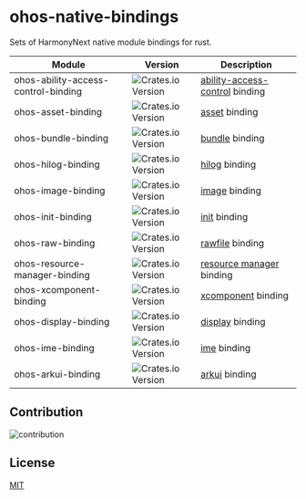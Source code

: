 # ohos-native-bindings

Sets of HarmonyNext native module bindings for rust.

| Module                              | Version                                                                                   | Description                                                                                                                       |
| ----------------------------------- | ----------------------------------------------------------------------------------------- | --------------------------------------------------------------------------------------------------------------------------------- |
| ohos-ability-access-control-binding | ![Crates.io Version](https://img.shields.io/crates/v/ohos-ability-access-control-binding) | [ability-access-control](https://developer.huawei.com/consumer/cn/doc/harmonyos-references-V5/_ability_access_control-V5) binding |
| ohos-asset-binding                  | ![Crates.io Version](https://img.shields.io/crates/v/ohos-asset-binding)                  | [asset](https://developer.huawei.com/consumer/cn/doc/harmonyos-references-V5/_asset_api-V5) binding                               |
| ohos-bundle-binding                 | ![Crates.io Version](https://img.shields.io/crates/v/ohos-bundle-binding)                 | [bundle](https://developer.huawei.com/consumer/cn/doc/harmonyos-references-V5/_bundle-V5) binding                                 |
| ohos-hilog-binding                  | ![Crates.io Version](https://img.shields.io/crates/v/ohos-hilog-binding)                  | [hilog](https://developer.huawei.com/consumer/cn/doc/harmonyos-references-V5/_hi_log-V5) binding                                  |
| ohos-image-binding                  | ![Crates.io Version](https://img.shields.io/crates/v/ohos-image-binding)                  | [image](https://developer.huawei.com/consumer/cn/doc/harmonyos-references-V5/image-V5) binding                                    |
| ohos-init-binding                   | ![Crates.io Version](https://img.shields.io/crates/v/ohos-init-binding)                   | [init](https://developer.huawei.com/consumer/cn/doc/harmonyos-references-V5/init-V5) binding                                      |
| ohos-raw-binding                    | ![Crates.io Version](https://img.shields.io/crates/v/ohos-raw-binding)                    | [rawfile](https://developer.huawei.com/consumer/cn/doc/harmonyos-references-V5/rawfile-V5) binding                                |
| ohos-resource-manager-binding       | ![Crates.io Version](https://img.shields.io/crates/v/ohos-resource-manager-binding)       | [resource manager](https://developer.huawei.com/consumer/cn/doc/harmonyos-references-V5/resourcemanager-V5) binding               |
| ohos-xcomponent-binding             | ![Crates.io Version](https://img.shields.io/crates/v/ohos-xcomponent-binding)             | [xcomponent](https://developer.huawei.com/consumer/cn/doc/harmonyos-references-V5/_o_h___native_x_component-V5) binding           |
| ohos-display-binding                | ![Crates.io Version](https://img.shields.io/crates/v/ohos-display-binding)                | [display](https://developer.huawei.com/consumer/cn/doc/harmonyos-references-V5/_o_h___display_manager-V5) binding                 |
| ohos-ime-binding                    | ![Crates.io Version](https://img.shields.io/crates/v/ohos-ime-binding)                    | [ime](https://developer.huawei.com/consumer/cn/doc/harmonyos-references-V5/_input_method-V5) binding                              |
| ohos-arkui-binding                  | ![Crates.io Version](https://img.shields.io/crates/v/ohos-arkui-binding)                  | [arkui](https://developer.huawei.com/consumer/cn/doc/harmonyos-references-V5/_ark_u_i___native_module-V5) binding                 |

## Contribution

![contribution](https://img.shields.io/badge/PR-welcome-green)

## License

[MIT](https://github.com/ohos-rs/ohos-native-bindings/blob/master/LICENSE)

